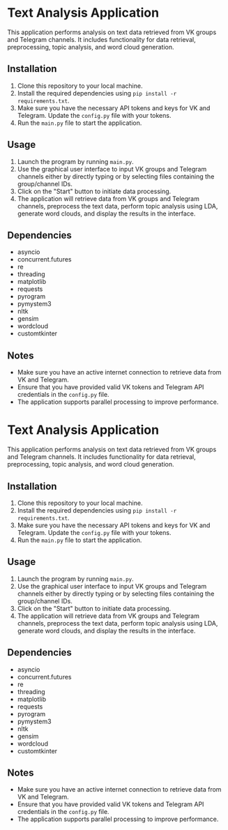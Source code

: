 # Text Analysis Application

This application performs analysis on text data retrieved from VK groups and Telegram channels. It includes functionality for data retrieval, preprocessing, topic analysis, and word cloud generation.

## Installation

1. Clone this repository to your local machine.
2. Install the required dependencies using `pip install -r requirements.txt`.
3. Make sure you have the necessary API tokens and keys for VK and Telegram. Update the `config.py` file with your tokens.
4. Run the `main.py` file to start the application.

## Usage

1. Launch the program by running `main.py`.
2. Use the graphical user interface to input VK groups and Telegram channels either by directly typing or by selecting files containing the group/channel IDs.
3. Click on the "Start" button to initiate data processing.
4. The application will retrieve data from VK groups and Telegram channels, preprocess the text data, perform topic analysis using LDA, generate word clouds, and display the results in the interface.

## Dependencies

- asyncio
- concurrent.futures
- re
- threading
- matplotlib
- requests
- pyrogram
- pymystem3
- nltk
- gensim
- wordcloud
- customtkinter

## Notes

- Make sure you have an active internet connection to retrieve data from VK and Telegram.
- Ensure that you have provided valid VK tokens and Telegram API credentials in the `config.py` file.
- The application supports parallel processing to improve performance.
# Text Analysis Application

This application performs analysis on text data retrieved from VK groups and Telegram channels. It includes functionality for data retrieval, preprocessing, topic analysis, and word cloud generation.

## Installation

1. Clone this repository to your local machine.
2. Install the required dependencies using `pip install -r requirements.txt`.
3. Make sure you have the necessary API tokens and keys for VK and Telegram. Update the `config.py` file with your tokens.
4. Run the `main.py` file to start the application.

## Usage

1. Launch the program by running `main.py`.
2. Use the graphical user interface to input VK groups and Telegram channels either by directly typing or by selecting files containing the group/channel IDs.
3. Click on the "Start" button to initiate data processing.
4. The application will retrieve data from VK groups and Telegram channels, preprocess the text data, perform topic analysis using LDA, generate word clouds, and display the results in the interface.

## Dependencies

- asyncio
- concurrent.futures
- re
- threading
- matplotlib
- requests
- pyrogram
- pymystem3
- nltk
- gensim
- wordcloud
- customtkinter

## Notes

- Make sure you have an active internet connection to retrieve data from VK and Telegram.
- Ensure that you have provided valid VK tokens and Telegram API credentials in the `config.py` file.
- The application supports parallel processing to improve performance.